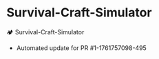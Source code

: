 # Survival-Craft-Simulator
🏕️ Survival-Craft-Simulator


- Automated update for PR #1-1761757098-495